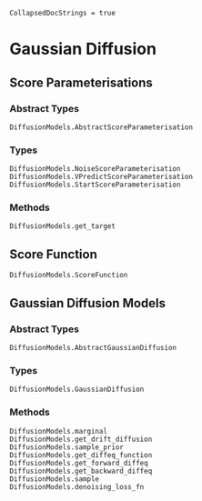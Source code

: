 ```@meta
CollapsedDocStrings = true
```

# Gaussian Diffusion

## Score Parameterisations

### Abstract Types

```@docs
DiffusionModels.AbstractScoreParameterisation
```

### Types

```@docs
DiffusionModels.NoiseScoreParameterisation
DiffusionModels.VPredictScoreParameterisation
DiffusionModels.StartScoreParameterisation
```

### Methods

```@docs
DiffusionModels.get_target
```


## Score Function

```@docs
DiffusionModels.ScoreFunction
```


## Gaussian Diffusion Models

### Abstract Types

```@docs
DiffusionModels.AbstractGaussianDiffusion
```

### Types

```@docs
DiffusionModels.GaussianDiffusion
```

### Methods

```@docs
DiffusionModels.marginal
DiffusionModels.get_drift_diffusion
DiffusionModels.sample_prior
DiffusionModels.get_diffeq_function
DiffusionModels.get_forward_diffeq
DiffusionModels.get_backward_diffeq
DiffusionModels.sample
DiffusionModels.denoising_loss_fn
```
